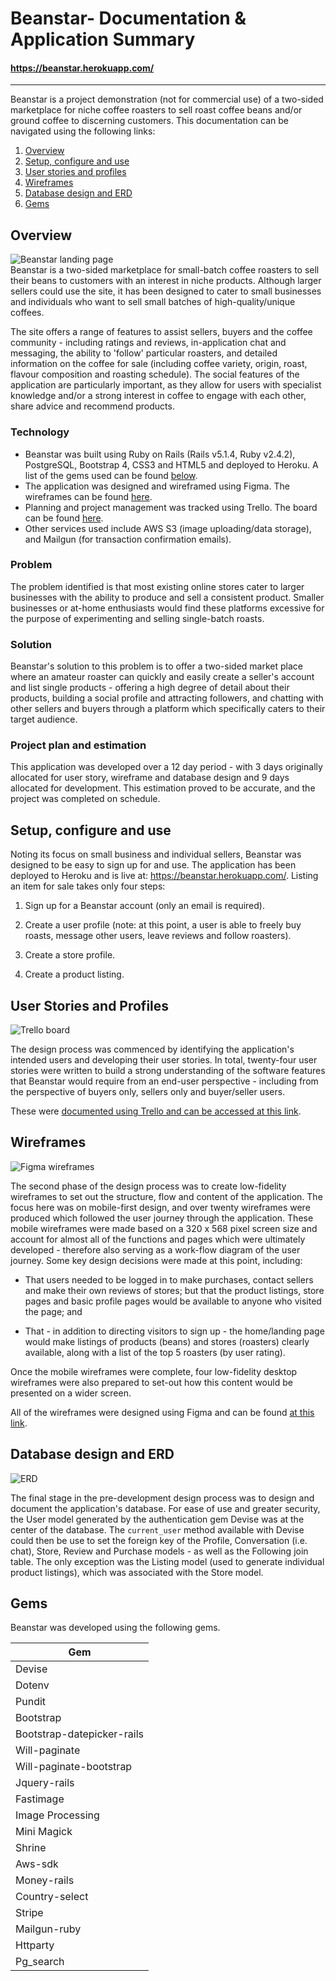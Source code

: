 # **Beanstar**- Documentation & Application Summary
#### https://beanstar.herokuapp.com/

----------

Beanstar is a project demonstration (not for commercial use) of a two-sided marketplace for niche coffee roasters to sell roast coffee beans and/or ground coffee to discerning customers. This documentation can be navigated using the following links:

1. [Overview](#overview) 
2. [Setup, configure and use](#setup-configure-and-use)
3. [User stories and profiles](#user-stories-and-profiles)
4. [Wireframes](#wireframes)
5. [Database design and ERD](#database-design-and-erd)
7. [Gems](#gems)

## Overview

![Beanstar landing page](https://trello-attachments.s3.amazonaws.com/59f280e7c0ab92dd996443d6/59f2bc5352dd03099bdb2642/7b3e22730a5ed7cb69237698ec0539fe/Beanstar.png)
<br />
Beanstar is a two-sided marketplace for small-batch coffee roasters to sell their beans to customers with an interest in niche products. Although larger sellers could use the site, it has been designed to cater to small businesses and individuals who want to sell small batches of high-quality/unique coffees. 

The site offers a range of features to assist sellers, buyers and the coffee community - including ratings and reviews, in-application chat and messaging, the ability to 'follow' particular roasters, and detailed information on the coffee for sale (including coffee variety, origin, roast, flavour composition and roasting schedule). The social features of the application are particularly important, as they allow for users with specialist knowledge and/or a strong interest in coffee to engage with each other, share advice and recommend products.



### Technology

 - Beanstar was built using Ruby on Rails (Rails v5.1.4, Ruby v2.4.2), PostgreSQL, Bootstrap 4, CSS3 and HTML5 and deployed to Heroku. A list of the gems used can be found [below](#gems).
 - The application was designed and wireframed using Figma. The wireframes can be found <a href="https://www.figma.com/file/Wg1dSvnq7xFOieUXv4cdDBlj/Major-Project---Beanstar">here</a>. 
 - Planning and project management was tracked using Trello. The board can be found <a href="https://trello.com/b/JkPtVpr2/two-sided-marketplace-beanstar">here</a>. 
 - Other services used include AWS S3 (image uploading/data storage), and Mailgun (for transaction confirmation emails).
 

### Problem

The problem identified is that most existing online stores cater to larger businesses with the ability to produce and sell a consistent product. Smaller businesses or at-home enthusiasts would find these platforms excessive for the purpose of experimenting and selling single-batch roasts.  

### Solution

Beanstar's solution to this problem is to offer a two-sided market place where an amateur roaster can quickly and easily create a seller's account and list single products - offering a high degree of detail about their products, building a social profile and attracting followers, and chatting with other sellers and buyers through a platform which specifically caters to their target audience. 

### Project plan and estimation

This application was developed over a 12 day period - with 3 days originally allocated for user story, wireframe and database design and  9 days allocated for development. This estimation proved to be accurate, and the project was completed on schedule.

## Setup, configure and use

Noting its focus on small business and individual sellers, Beanstar was designed to be easy to sign up for and use. The application has been deployed to Heroku and is live at: https://beanstar.herokuapp.com/. Listing an item for sale takes only four steps:

 1. Sign up for a Beanstar account (only an email is required).<br>
 
 2. Create a user profile (note: at this point, a user is able to freely buy roasts, message other users, leave reviews and follow roasters).<br>
 
 3. Create a store profile.<br>
 
 4. Create a product listing. 

## User Stories and Profiles
 
![Trello board](https://trello-attachments.s3.amazonaws.com/59f280e7c0ab92dd996443d6/59f2bc5352dd03099bdb2642/ee99e6dc8bf84748b8a6b5c09a36d071/Trello.png)
<br />

The design process was commenced by identifying the application's intended users and developing their user stories. In total, twenty-four user stories were written to build a strong understanding of the software features that Beanstar would require from an end-user perspective - including from the perspective of buyers only, sellers only and buyer/seller users. 

These were <a href="https://trello.com/b/JkPtVpr2/two-sided-marketplace-beanstar">documented using Trello and can be accessed at this link</a>. 

## Wireframes
![Figma wireframes](https://trello-attachments.s3.amazonaws.com/59f280e7c0ab92dd996443d6/59f2bc5352dd03099bdb2642/8230f2a9dbb2bea2364fd038a8a041e6/Figma.png)
<br>

The second phase of the design process was to create low-fidelity wireframes to set out the structure, flow and content of the application. The focus here was on mobile-first design, and over twenty wireframes were produced which followed the user journey through the application. These mobile wireframes were made based on a 320 x 568 pixel screen size and account for almost all of the functions and pages which were ultimately developed - therefore also serving as a work-flow diagram of the user journey. Some key design decisions were made at this point, including:

 - That users needed to be logged in to make purchases, contact sellers and make their own reviews of stores; but that the product listings, store pages and basic profile pages would be available to anyone who visited the page; and
 
 - That - in addition to directing visitors to sign up - the home/landing page would make listings of products (beans) and stores (roasters) clearly available, along with a list of the top 5 roasters (by user rating).


Once the mobile wireframes were complete, four low-fidelity desktop wireframes were also prepared to set-out how this content would be presented on a wider screen.

All of the wireframes were designed using Figma and can be found <a href="https://www.figma.com/file/Wg1dSvnq7xFOieUXv4cdDBlj/Major-Project---Beanstar">at this link</a>. 

## Database design and ERD
![ERD](https://trello-attachments.s3.amazonaws.com/59f280e7c0ab92dd996443d6/59f68709836a27e3f5734c1a/b157e36c2464ca9557d520eb6fd09b9a/final_erd.png)

The final stage in the pre-development design process was to design and document the application's database. For ease of use and greater security, the User model generated by the authentication gem Devise was at the center of the database. The `current_user` method available with Devise could then be use to set the foreign key of the Profile, Conversation (i.e. chat), Store, Review and Purchase models - as well as the Following join table. The only exception was the Listing model (used to generate individual product listings), which was associated with the Store model. 

## Gems

Beanstar was developed using the following gems. 

| Gem | 
| ------ | 
| Devise | 
| Dotenv | 
| Pundit | 
| Bootstrap |
| Bootstrap-datepicker-rails | 
| Will-paginate | 
| Will-paginate-bootstrap | 
| Jquery-rails | 
| Fastimage | 
| Image Processing | 
| Mini Magick | 
| Shrine | 
| Aws-sdk | 
| Money-rails | 
| Country-select | 
| Stripe | 
| Mailgun-ruby |
| Httparty | 
| Pg_search |

